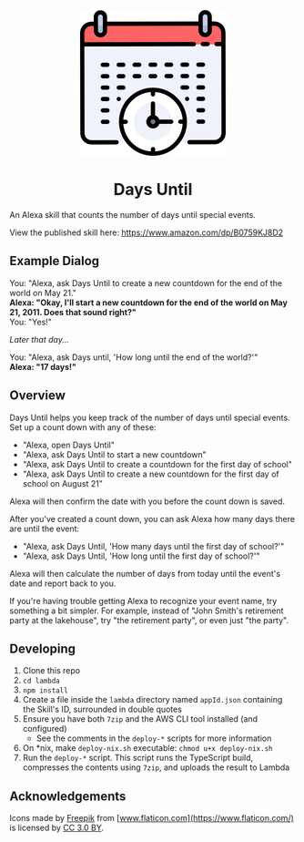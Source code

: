 <p align="center">
  <img src="./icon.png" height="256" /><br />
  <h1 align="center">Days Until</h1>
</p>

An Alexa skill that counts the number of days until special events.

View the published skill here: https://www.amazon.com/dp/B0759KJ8D2

## Example Dialog

You: "Alexa, ask Days Until to create a new countdown for the end of the world on May 21."<br />
**Alexa: "Okay, I'll start a new countdown for the end of the world on May 21, 2011. Does that sound right?"**<br />
You: "Yes!"

_Later that day..._

You: "Alexa, ask Days until, 'How long until the end of the world?'"<br />
**Alexa: "17 days!"**

## Overview

Days Until helps you keep track of the number of days until special events. Set up a count down with any of these:

- "Alexa, open Days Until"
- "Alexa, ask Days Until to start a new countdown"
- "Alexa, ask Days Until to create a countdown for the first day of school"
- "Alexa, ask Days Until to create a new countdown for the first day of school on August 21"

Alexa will then confirm the date with you before the count down is saved.

After you've created a count down, you can ask Alexa how many days there are until the event:

- "Alexa, ask Days Until, 'How many days until the first day of school?'"
- "Alexa, ask Days Until, 'How long until the first day of school?'"

Alexa will then calculate the number of days from today until the event's date and report back to you.

If you're having trouble getting Alexa to recognize your event name, try something a bit simpler. For example, instead of "John Smith's retirement party at the lakehouse", try "the retirement party", or even just "the party".

## Developing

1. Clone this repo
1. `cd lambda`
1. `npm install`
1. Create a file inside the `lambda` directory named `appId.json` containing the Skill's ID, surrounded in double quotes
1. Ensure you have both `7zip` and the AWS CLI tool installed (and configured)
   - See the comments in the `deploy-*` scripts for more information
1. On \*nix, make `deploy-nix.sh` executable: `chmod u+x deploy-nix.sh`
1. Run the `deploy-*` script. This script runs the TypeScript build, compresses the contents using `7zip`, and uploads the result to Lambda

## Acknowledgements

Icons made by [Freepik](http://www.freepik.com) from [www.flaticon.com](https://www.flaticon.com/) is licensed by [CC 3.0 BY](http://creativecommons.org/licenses/by/3.0/).
